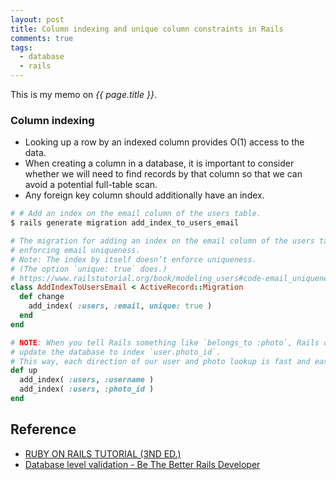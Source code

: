 ```yaml
---
layout: post
title: Column indexing and unique column constraints in Rails
comments: true
tags:
  - database
  - rails
---
```


This is my memo on _{{ page.title }}_.

### Column indexing

- Looking up a row by an indexed column provides O(1) access to the data.
- When creating a column in a database, it is important to consider whether we will need to find records by that column so that we can avoid a potential full-table scan.
- Any foreign key column should additionally have an index.

```bash
# # Add an index on the email column of the users table.
$ rails generate migration add_index_to_users_email
```

```rb
# The migration for adding an index on the email column of the users table and
# enforcing email uniqueness.
# Note: The index by itself doesn’t enforce uniqueness.
# (The option `unique: true` does.)
# https://www.railstutorial.org/book/modeling_users#code-email_uniqueness_index
class AddIndexToUsersEmail < ActiveRecord::Migration
  def change
    add_index( :users, :email, unique: true )
  end
end
```

```rb
# NOTE: When you tell Rails something like `belongs_to :photo`, Rails does not
# update the database to index `user.photo_id`.
# This way, each direction of our user and photo lookup is fast and easy.
def up
  add_index( :users, :username )
  add_index( :users, :photo_id )
end
```

## Reference

- [RUBY ON RAILS TUTORIAL (3ND ED.)](https://www.railstutorial.org/book/modeling_users#aside-database_indices)
- [Database level validation - Be The Better Rails Developer](http://blog.benroux.me/be-the-better-rails-developer)
